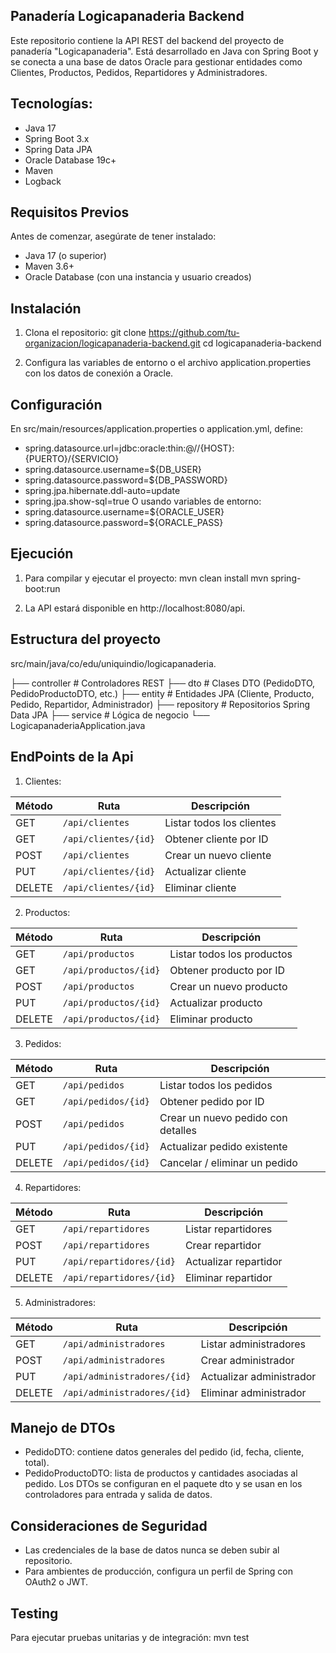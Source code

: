 ## **Panadería Logicapanaderia Backend**
Este repositorio contiene la API REST del backend del proyecto de panadería "Logicapanaderia". Está desarrollado en Java con Spring Boot y se conecta a una base de datos Oracle para gestionar entidades como Clientes, Productos, Pedidos, Repartidores y Administradores.

## Tecnologías:
- Java 17
- Spring Boot 3.x
- Spring Data JPA
- Oracle Database 19c+
- Maven
- Logback

## Requisitos Previos
Antes de comenzar, asegúrate de tener instalado:
- Java 17 (o superior)
- Maven 3.6+
- Oracle Database (con una instancia y usuario creados)

## Instalación
1. Clona el repositorio:
  git clone https://github.com/tu-organizacion/logicapanaderia-backend.git
  cd logicapanaderia-backend

2. Configura las variables de entorno o el archivo application.properties con los datos de conexión a Oracle.

## Configuración
En src/main/resources/application.properties o application.yml, define:
- spring.datasource.url=jdbc:oracle:thin:@//{HOST}:{PUERTO}/{SERVICIO}  
- spring.datasource.username=${DB_USER}
- spring.datasource.password=${DB_PASSWORD}
- spring.jpa.hibernate.ddl-auto=update
- spring.jpa.show-sql=true
O usando variables de entorno:
- spring.datasource.username=${ORACLE_USER}
- spring.datasource.password=${ORACLE_PASS}

## Ejecución
1. Para compilar y ejecutar el proyecto:
mvn clean install
mvn spring-boot:run

2. La API estará disponible en http://localhost:8080/api.

## Estructura del proyecto

src/main/java/co/edu/uniquindio/logicapanaderia.

├── controller        # Controladores REST
├── dto               # Clases DTO (PedidoDTO, PedidoProductoDTO, etc.)
├── entity            # Entidades JPA (Cliente, Producto, Pedido, Repartidor, Administrador)
├── repository        # Repositorios Spring Data JPA
├── service           # Lógica de negocio
└── LogicapanaderiaApplication.java

## EndPoints de la Api

1. Clientes:

| Método | Ruta                 | Descripción               |
| ------ | -------------------- | ------------------------- |
| GET    | `/api/clientes`      | Listar todos los clientes |
| GET    | `/api/clientes/{id}` | Obtener cliente por ID    |
| POST   | `/api/clientes`      | Crear un nuevo cliente    |
| PUT    | `/api/clientes/{id}` | Actualizar cliente        |
| DELETE | `/api/clientes/{id}` | Eliminar cliente          |

2. Productos:

| Método | Ruta                  | Descripción                |
| ------ | --------------------- | -------------------------- |
| GET    | `/api/productos`      | Listar todos los productos |
| GET    | `/api/productos/{id}` | Obtener producto por ID    |
| POST   | `/api/productos`      | Crear un nuevo producto    |
| PUT    | `/api/productos/{id}` | Actualizar producto        |
| DELETE | `/api/productos/{id}` | Eliminar producto          |

3. Pedidos:

| Método | Ruta                | Descripción                        |
| ------ | ------------------- | ---------------------------------- |
| GET    | `/api/pedidos`      | Listar todos los pedidos           |
| GET    | `/api/pedidos/{id}` | Obtener pedido por ID              |
| POST   | `/api/pedidos`      | Crear un nuevo pedido con detalles |
| PUT    | `/api/pedidos/{id}` | Actualizar pedido existente        |
| DELETE | `/api/pedidos/{id}` | Cancelar / eliminar un pedido      |

4. Repartidores:

| Método | Ruta                     | Descripción           |
| ------ | ------------------------ | --------------------- |
| GET    | `/api/repartidores`      | Listar repartidores   |
| POST   | `/api/repartidores`      | Crear repartidor      |
| PUT    | `/api/repartidores/{id}` | Actualizar repartidor |
| DELETE | `/api/repartidores/{id}` | Eliminar repartidor   |

5. Administradores:

| Método | Ruta                        | Descripción              |
| ------ | --------------------------- | ------------------------ |
| GET    | `/api/administradores`      | Listar administradores   |
| POST   | `/api/administradores`      | Crear administrador      |
| PUT    | `/api/administradores/{id}` | Actualizar administrador |
| DELETE | `/api/administradores/{id}` | Eliminar administrador   |

## Manejo de DTOs
- PedidoDTO: contiene datos generales del pedido (id, fecha, cliente, total).
- PedidoProductoDTO: lista de productos y cantidades asociadas al pedido.
Los DTOs se configuran en el paquete dto y se usan en los controladores para entrada y salida de datos.

## Consideraciones de Seguridad
- Las credenciales de la base de datos nunca se deben subir al repositorio.
- Para ambientes de producción, configura un perfil de Spring con OAuth2 o JWT.

## Testing
Para ejecutar pruebas unitarias y de integración:
mvn test
